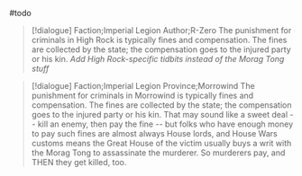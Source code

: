 #todo
>[!dialogue] Faction;Imperial Legion Author;R-Zero
The punishment for criminals in High Rock is typically fines and compensation. The fines are collected by the state; the compensation goes to the injured party or his kin.
*Add High Rock-specific tidbits instead of the Morag Tong stuff*

>[!dialogue] Faction;Imperial Legion Province;Morrowind
The punishment for criminals in Morrowind is typically fines and compensation. The fines are collected by the state; the compensation goes to the injured party or his kin. That may sound like a sweet deal -- kill an enemy, then pay the fine -- but folks who have enough money to pay such fines are almost always House lords, and House Wars customs means the Great House of the victim usually buys a writ with the Morag Tong to assassinate the murderer. So murderers pay, and THEN they get killed, too.